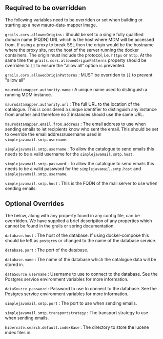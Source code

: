 ## Required to be overridden

The following variables need to be overriden or set when building or starting up a new mauro-data-mapper image.

`grails.cors.allowedOrigins`
: Should be set to a single fully qualified domain name (FQDN) URL which is the host where MDM will be accessed from. If using a proxy to break SSL then the origin would be the
hostname where the proxy sits, not the host of the server running the docker containers. The origin must include the protocol, i.e. `https` or `http`. 
At the same time the `grails.cors.allowedOriginPatterns` property should be overriden to `[]` to ensure the "allow all" option is prevented.

`grails.cors.allowedOriginPatterns`
: MUST be overriden to `[]` to prevent "allow all"

`maurodatamapper.authority.name`
: A unique name used to distinguish a running MDM instance.

`maurodatamapper.authority.url`
: The full URL to the location of the catalogue. This is considered a unique identifier to distinguish any instance from another and therefore no 2
instances should use the same URL.

`maurodatamapper.email.from.address`
: The email address to use when sending emails to let recipients know who sent the email. 
This should be set to override the email address/username used in `simplejavamail.smtp.username`.

`simplejavamail.smtp.username`
: To allow the catalogue to send emails this needs to be a valid username for the `simplejavamail.smtp.host`.

`simplejavamail.smtp.password`
: To allow the catalogue to send emails this needs to be a valid password for the `simplejavamail.smtp.host` and `simplejavamail.smtp.username`.

`simplejavamail.smtp.host`
: This is the FQDN of the mail server to use when sending emails.

## Optional Overrides

The below, along with any property found in any config file, can be overridden. We have supplied a brief description of any properties which cannot be
found in the grails or spring documentation.

`database.host`
: The host of the database. If using docker-compose this should be left as `postgres` or changed to the name of the database service.

`database.port`
: The port of the database.

`database.name`
: The name of the database which the catalogue data will be stored in.

`dataSource.username`
: Username to use to connect to the database. See the Postgres service environment variables for more information.

`dataSource.password`
: Password to use to connect to the database. See the Postgres service environment variables for more information.

`simplejavamail.smtp.port`
: The port to use when sending emails.

`simplejavamail.smtp.transportstrategy`
: The transport strategy to use when sending emails.

`hibernate.search.default.indexBase`
: The directory to store the lucene index files in.